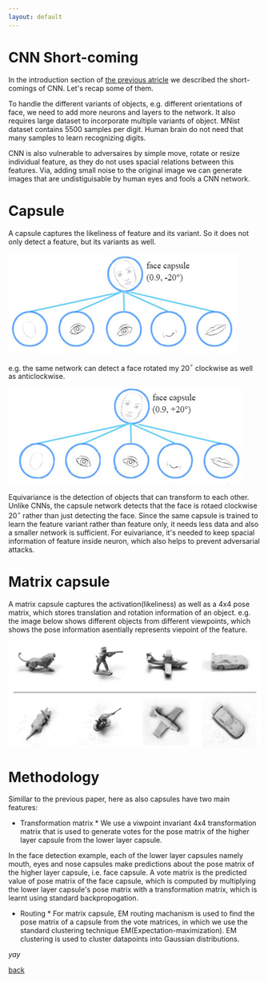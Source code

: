 ```yaml
---
layout: default
---
```


# CNN Short-coming
In the introduction section of [the previous atricle](./routing_paper.html) we described the short-comings of CNN. Let's recap some of them.

To handle the different variants of objects, e.g. different orientations of face, we need to add more neurons and layers to the network. It also requires large dataset to incorporate multiple variants of object. MNist dataset contains 5500 samples per digit. Human brain do not need that many samples to learn recognizing digits.

CNN is also vulnerable to adversaires by simple move, rotate or resize individual feature, as they do not uses spacial relations between this features. Via, adding small noise to the original image we can generate images that are undistiguisable by human eyes and fools a CNN network.

# Capsule

A capsule captures the likeliness of feature and its variant. So it does not only detect a feature, but its variants as well. 

![Anticlockwise face](./images/face_20_anticlock.jpg)

e.g. the same network can detect a face rotated my 20$^\circ$ clockwise as well as anticlockwise.

![Clockwise face](./images/face_20_clock.jpg)

Equivariance is the detection of objects that can transform to each other. Unlike CNNs, the capsule network detects that the face is rotaed clockwise 20$^\circ$ rather than just detecting the face. Since the same capsule is trained to learn the feature variant rather than feature only, it needs less data and also a smaller network is sufficient. For euivariance, it's needed to keep spacial information of feature inside neuron, which  also helps to prevent adversarial attacks.

# Matrix capsule

A matrix capsule captures the activation(likeliness) as well as a 4x4 pose matrix, which stores translation and rotation information of an object. e.g. the image below shows different objects from different viewpoints, which shows the pose information asentially represents viepoint of the feature.

![Viewpoints](./images/matrixcps_viewpt.png)

# Methodology

Simillar to the previous paper, here as also capsules have two main features:
* Transformation matrix *
We use a viwpoint invariant 4x4 transformation matrix that is used to generate votes for the pose matrix of the higher layer capsule from the lower layer capsule.

In the face detection example, each of the lower layer capsules namely mouth, eyes and nose capsules make predictions about the pose matrix of the higher layer capsule, i.e. face capsule. A vote matrix is the predicted value of pose matrix of the face capsule, which is computed by multiplying the lower layer capsule's pose matrix with a transformation matrix, which is learnt using standard backpropogation.

* Routing *
For matrix capsule, EM routing machanism is used to find the pose matrix of a capsule from the vote matrices, in which we use the standard clustering technique EM(Expectation-maximization). EM clustering is used to cluster datapoints into Gaussian distributions.


_yay_

[back](./)
